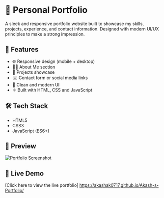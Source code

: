 # 💼 Personal Portfolio

A sleek and responsive portfolio website built to showcase my skills, projects, experience, and contact information. Designed with modern UI/UX principles to make a strong impression.

## 🚀 Features

- 🌐 Responsive design (mobile + desktop)
- 🧑‍💻 About Me section
- 📁 Projects showcase
- ✉️ Contact form or social media links
- 🎨 Clean and modern UI
- ⚛️ Built with HTML, CSS and JavaScript

## 🛠 Tech Stack

- HTML5
- CSS3
- JavaScript (ES6+)

## 📸 Preview

![Portfolio Screenshot](screenshot.png)  


## 🔗 Live Demo

[Click here to view the live portfolio]
https://akashak0717.github.io/Akash-s-Portfolio/
